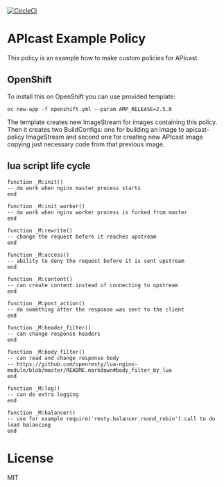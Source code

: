[![CircleCI](https://circleci.com/gh/3scale/apicast-example-policy.svg?style=svg)](https://circleci.com/gh/3scale/apicast-example-policy)

# APIcast Example Policy

This policy is an example how to make custom policies for APIcast.


## OpenShift

To install this on OpenShift you can use provided template:

```shell
oc new-app -f openshift.yml --param AMP_RELEASE=2.5.0
```

The template creates new ImageStream for images containing this policy.
Then it creates two BuildConfigs: one for building an image to apicast-policy ImageStream
and second one for creating new APIcast image copying just necessary code from that previous image.

## lua script life cycle

    function _M:init()
    -- do work when nginx master process starts
    end

    function _M:init_worker()
    -- do work when nginx worker process is forked from master
    end

    function _M:rewrite()
    -- change the request before it reaches upstream
    end

    function _M:access()
    -- ability to deny the request before it is sent upstream
    end

    function _M:content()
    -- can create content instead of connecting to upstream
    end

    function _M:post_action()
    -- do something after the response was sent to the client
    end

    function _M:header_filter()
    -- can change response headers
    end

    function _M:body_filter()
    -- can read and change response body
    -- https://github.com/openresty/lua-nginx-module/blob/master/README.markdown#body_filter_by_lua
    end

    function _M:log()
    -- can do extra logging
    end

    function _M:balancer()
    -- use for example require('resty.balancer.round_robin').call to do load balancing
    end


# License

MIT
